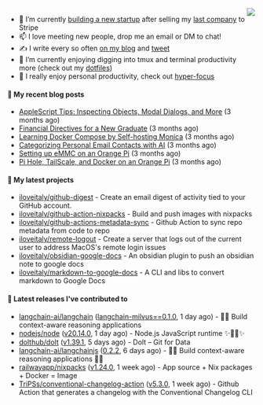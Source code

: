 <img align="right" src="https://github-readme-stats.vercel.app/api?username=iloveitaly&show_icons=true&text_color=718096&hide_title=true"/>

- 🔭 I’m currently [building a new startup](https://mikebian.co/bye-stripe-on-to-the-next-adventure/) after selling my [last company](https://suitesync.io) to Stripe
- 📫 I love meeting new people, drop me an email or DM to chat!
- ✍️ I write every so often [on my blog](http://mikebian.co/) and [tweet](https://twitter.com/mike_bianco)
- 🌱 I’m currently enjoying digging into tmux and terminal productivity more (check out my [dotfiles](https://github.com/iloveitaly/dotfiles))
- 💬 I really enjoy personal productivity, check out [hyper-focus](https://github.com/iloveitaly/hyper-focus)

#### 📜 My recent blog posts


- [AppleScript Tips: Inspecting Objects, Modal Dialogs, and More](https://mikebian.co/applescript-tips-inspecting-objects-modal-dialogs-and-more/) (3 months ago)
- [Financial Directives for a New Graduate](https://mikebian.co/financial-directives-for-a-new-graduate/) (3 months ago)
- [Learning Docker Compose by Self-hosting Monica](https://mikebian.co/learning-docker-compose-by-self-hosting-monica/) (3 months ago)
- [Categorizing Personal Email Contacts with AI](https://mikebian.co/categorizing-personal-email-contacts-with-ai/) (3 months ago)
- [Setting up eMMC on an Orange Pi](https://mikebian.co/setting-up-emmc-on-an-orange-pi/) (3 months ago)
- [Pi Hole, TailScale, and Docker on an Orange Pi](https://mikebian.co/pi-hole-tailscale-and-docker-on-an-orange-pi/) (3 months ago)

#### 🌱 My latest projects


- [iloveitaly/github-digest](https://github.com/iloveitaly/github-digest) - Create an email digest of activity tied to your GitHub account.
- [iloveitaly/github-action-nixpacks](https://github.com/iloveitaly/github-action-nixpacks) - Build and push images with nixpacks
- [iloveitaly/github-actions-metadata-sync](https://github.com/iloveitaly/github-actions-metadata-sync) - Github Action to sync repo metadata from code to repo
- [iloveitaly/remote-logout](https://github.com/iloveitaly/remote-logout) - Create a server that logs out of the current user to address MacOS&#39;s remote login issues
- [iloveitaly/obsidian-google-docs](https://github.com/iloveitaly/obsidian-google-docs) - An obsidian plugin to push an obsidian note to google docs
- [iloveitaly/markdown-to-google-docs](https://github.com/iloveitaly/markdown-to-google-docs) - A CLI and libs to convert markdown to Google Docs

#### 🔭 Latest releases I've contributed to


- [langchain-ai/langchain](https://github.com/langchain-ai/langchain) ([langchain-milvus==0.1.0](https://github.com/langchain-ai/langchain/releases/tag/langchain-milvus%3D%3D0.1.0), 1 day ago) - 🦜🔗 Build context-aware reasoning applications
- [nodejs/node](https://github.com/nodejs/node) ([v20.14.0](https://github.com/nodejs/node/releases/tag/v20.14.0), 1 day ago) - Node.js JavaScript runtime ✨🐢🚀✨
- [dolthub/dolt](https://github.com/dolthub/dolt) ([v1.39.1](https://github.com/dolthub/dolt/releases/tag/v1.39.1), 5 days ago) - Dolt – Git for Data
- [langchain-ai/langchainjs](https://github.com/langchain-ai/langchainjs) ([0.2.2](https://github.com/langchain-ai/langchainjs/releases/tag/0.2.2), 6 days ago) - 🦜🔗 Build context-aware reasoning applications 🦜🔗
- [railwayapp/nixpacks](https://github.com/railwayapp/nixpacks) ([v1.24.0](https://github.com/railwayapp/nixpacks/releases/tag/v1.24.0), 1 week ago) - App source &#43; Nix packages &#43; Docker = Image
- [TriPSs/conventional-changelog-action](https://github.com/TriPSs/conventional-changelog-action) ([v5.3.0](https://github.com/TriPSs/conventional-changelog-action/releases/tag/v5.3.0), 1 week ago) - Github Action that generates a changelog with the Conventional Changelog CLI
